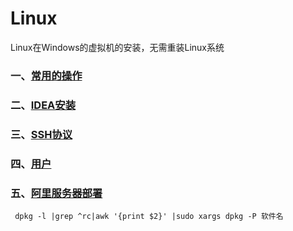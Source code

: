 # Linux
Linux在Windows的虚拟机的安装，无需重装Linux系统

### 一、[常用的操作](https://github.com/wgc00/Linux-Ubuntu/blob/master/LinuxCommand/cmd.md)
### 二、[IDEA安装](https://github.com/wgc00/Linux-Ubuntu/blob/master/IDEA/idea.md)
### 三、[SSH协议](https://github.com/wgc00/Linux-Ubuntu/blob/master/SSH/sshd.md)
### 四、[用户](https://github.com/wgc00/Linux-Ubuntu/blob/master/UserRoot/root.md) 
### 五、[阿里服务器部署](https://github.com/wgc00/Linux-Ubuntu/tree/master/AliServerConfiguration)

 ```
  dpkg -l |grep ^rc|awk '{print $2}' |sudo xargs dpkg -P 软件名
 ```
